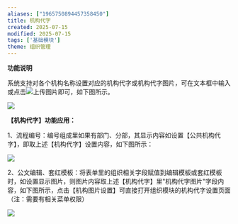 ```yaml
---
aliases: ["1965750894457358450"]
title: 机构代字
created: 2025-07-15
modified: 2025-07-15
tags: ['基础模块']
theme: 组织管理
---
```


**功能说明**

系统支持对各个机构名称设置对应的机构代字或机构代字图片，可在文本框中输入或点击![](72e8194daed2a0285f5de2f18c1a6046.jpg)上传图片即可，如下图所示。

![](fda5b0a1dfd006b49055a20f07107d7f.jpg)

**【机构代字】功能应用：**

1、流程编号：编号组成里如果有部门、分部，其显示内容如设置【公共机构代字】，即取上述【机构代字】设置内容，如下图所示：

![](9c0fec5ef74b433a8026c13075d7c9ed.jpg)

2、公文编辑、套红模板：将表单里的组织相关字段赋值到编辑模板或套红模板时，如设置显示图片，则图片内容取上述【机构代字】里"机构代字图片"字段内容，如下图所示，点击【机构图片设置】可直接打开组织模块的机构代字设置页面（注：需要有相关菜单权限）

![](b142eb4285395f5830a2448a6fdf90e1.jpg)